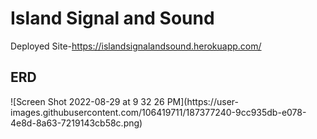<h1>Island Signal and Sound</h1>

Deployed Site-https://islandsignalandsound.herokuapp.com/


<h2>ERD</h2>
![Screen Shot 2022-08-29 at 9 32 26 PM](https://user-images.githubusercontent.com/106419711/187377240-9cc935db-e078-4e8d-8a63-7219143cb58c.png)
